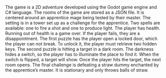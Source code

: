 The game is a 2D adventure developed using the Godot game engine and C# language. The rooms of the game are stored as a JSON file. 
It is centered around an apprentice mage being tested by their master. The setting is in a tower set up as a challenge for the apprentice. Two spells are available: one to fire a shot and one to produce light. The player has health. Running out of health is a game over. If the player fails, they are a disappointment. 
The first puzzle has the player open a locked door, which the player can not break. To unlock it, the player must retrieve two hidden keys. 
The second puzzle is hitting a target in a dark room. The darkness hides a switch, so the player has to illuminate the place to find it. When the switch is flipped, a target will show. Once the player hits the target, the next room opens.
The final challenge is defeating a straw dummy enchanted by the apprentice’s master. It is stationary and only throws balls of straw. 

